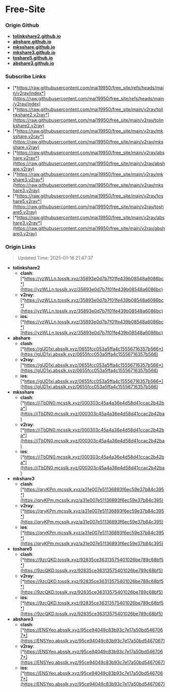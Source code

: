 # Free-Site

### Origin Github

- [**tolinkshare2.github.io**](https://github.com/tolinkshare2/tolinkshare2.github.io)
- [**abshare.github.io**](https://github.com/abshare/abshare.github.io)
- [**mksshare.github.io**](https://github.com/mksshare/mksshare.github.io)
- [**mkshare3.github.io**](https://github.com/mkshare3/mkshare3.github.io)
- [**toshare5.github.io**](https://github.com/toshare5/toshare5.github.io)
- [**abshare3.github.io**](https://github.com/abshare3/abshare3.github.io)

### Subscribe Links

- [*https://raw.githubusercontent.com/mai19950/free_site/refs/heads/main/v2ray/index*](https://raw.githubusercontent.com/mai19950/free_site/refs/heads/main/v2ray/index)
- [*https://raw.githubusercontent.com/mai19950/free_site/main/v2ray/tolinkshare2.v2ray*](https://raw.githubusercontent.com/mai19950/free_site/main/v2ray/tolinkshare2.v2ray)
- [*https://raw.githubusercontent.com/mai19950/free_site/main/v2ray/mksshare.v2ray*](https://raw.githubusercontent.com/mai19950/free_site/main/v2ray/mksshare.v2ray)
- [*https://raw.githubusercontent.com/mai19950/free_site/main/v2ray/abshare.v2ray*](https://raw.githubusercontent.com/mai19950/free_site/main/v2ray/abshare.v2ray)
- [*https://raw.githubusercontent.com/mai19950/free_site/main/v2ray/mkshare3.v2ray*](https://raw.githubusercontent.com/mai19950/free_site/main/v2ray/mkshare3.v2ray)
- [*https://raw.githubusercontent.com/mai19950/free_site/main/v2ray/toshare5.v2ray*](https://raw.githubusercontent.com/mai19950/free_site/main/v2ray/toshare5.v2ray)
- [*https://raw.githubusercontent.com/mai19950/free_site/main/v2ray/abshare3.v2ray*](https://raw.githubusercontent.com/mai19950/free_site/main/v2ray/abshare3.v2ray)

### Origin Links

> Updated Time: 2025-01-16 21:47:37

- **tolinkshare2**
  - **clash**: [*https://yzWLLn.tosslk.xyz/35893e0d7b7f01fe439b08548a6086bc*](https://yzWLLn.tosslk.xyz/35893e0d7b7f01fe439b08548a6086bc)
  - **v2ray**: [*https://yzWLLn.tosslk.xyz/35893e0d7b7f01fe439b08548a6086bc*](https://yzWLLn.tosslk.xyz/35893e0d7b7f01fe439b08548a6086bc)
  - **ios**: [*https://yzWLLn.tosslk.xyz/35893e0d7b7f01fe439b08548a6086bc*](https://yzWLLn.tosslk.xyz/35893e0d7b7f01fe439b08548a6086bc)
- **abshare**
  - **clash**: [*https://gUD1xi.absslk.xyz/0655fcc053a5ffa4c15556716357b566*](https://gUD1xi.absslk.xyz/0655fcc053a5ffa4c15556716357b566)
  - **v2ray**: [*https://gUD1xi.absslk.xyz/0655fcc053a5ffa4c15556716357b566*](https://gUD1xi.absslk.xyz/0655fcc053a5ffa4c15556716357b566)
  - **ios**: [*https://gUD1xi.absslk.xyz/0655fcc053a5ffa4c15556716357b566*](https://gUD1xi.absslk.xyz/0655fcc053a5ffa4c15556716357b566)
- **mksshare**
  - **clash**: [*https://iTbDN0.mcsslk.xyz/000303c45a4a36e4d58d41ccac2b42ba*](https://iTbDN0.mcsslk.xyz/000303c45a4a36e4d58d41ccac2b42ba)
  - **v2ray**: [*https://iTbDN0.mcsslk.xyz/000303c45a4a36e4d58d41ccac2b42ba*](https://iTbDN0.mcsslk.xyz/000303c45a4a36e4d58d41ccac2b42ba)
  - **ios**: [*https://iTbDN0.mcsslk.xyz/000303c45a4a36e4d58d41ccac2b42ba*](https://iTbDN0.mcsslk.xyz/000303c45a4a36e4d58d41ccac2b42ba)
- **mkshare3**
  - **clash**: [*https://qryKPm.mcsslk.xyz/a31e007e51136893f6ec59e37b84c395*](https://qryKPm.mcsslk.xyz/a31e007e51136893f6ec59e37b84c395)
  - **v2ray**: [*https://qryKPm.mcsslk.xyz/a31e007e51136893f6ec59e37b84c395*](https://qryKPm.mcsslk.xyz/a31e007e51136893f6ec59e37b84c395)
  - **ios**: [*https://qryKPm.mcsslk.xyz/a31e007e51136893f6ec59e37b84c395*](https://qryKPm.mcsslk.xyz/a31e007e51136893f6ec59e37b84c395)
- **toshare5**
  - **clash**: [*https://9zcQKD.tosslk.xyz/92835ce36313575401026be789c68bf5*](https://9zcQKD.tosslk.xyz/92835ce36313575401026be789c68bf5)
  - **v2ray**: [*https://9zcQKD.tosslk.xyz/92835ce36313575401026be789c68bf5*](https://9zcQKD.tosslk.xyz/92835ce36313575401026be789c68bf5)
  - **ios**: [*https://9zcQKD.tosslk.xyz/92835ce36313575401026be789c68bf5*](https://9zcQKD.tosslk.xyz/92835ce36313575401026be789c68bf5)
- **abshare3**
  - **clash**: [*https://ENSYeo.absslk.xyz/95ce94049c83b93c7e17a50bd5467067*](https://ENSYeo.absslk.xyz/95ce94049c83b93c7e17a50bd5467067)
  - **v2ray**: [*https://ENSYeo.absslk.xyz/95ce94049c83b93c7e17a50bd5467067*](https://ENSYeo.absslk.xyz/95ce94049c83b93c7e17a50bd5467067)
  - **ios**: [*https://ENSYeo.absslk.xyz/95ce94049c83b93c7e17a50bd5467067*](https://ENSYeo.absslk.xyz/95ce94049c83b93c7e17a50bd5467067)
